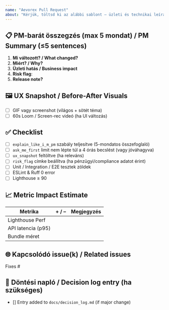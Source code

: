 ```yaml
---
name: "Aevorex Pull Request"
about: "Kérjük, töltsd ki az alábbi sablont – üzleti és technikai leírás szükséges. (EN key-phrases in brackets)"
---
```


## 📋 PM-barát összegzés (max 5 mondat) / PM Summary (≤5 sentences)
1. **Mi változott? / What changed?**
2. **Miért? / Why?**
3. **Üzleti hatás / Business impact**
4. **Risk flag**: <!-- low / medium / high -->
5. **Release note?** <!-- igen / nem -->

## 🖼️ UX Snapshot / Before-After Visuals
- [ ] GIF vagy screenshot (világos + sötét téma)
- [ ] 60s Loom / Screen-rec videó (ha UI változás)

## ✅ Checklist
- [ ] `explain_like_i_m_pm` szabály teljesítve (5-mondatos összefoglaló)
- [ ] `ask_me_first` limit nem lépte túl a 4 órás becslést (vagy jóváhagyva)
- [ ] `ux_snapshot` feltöltve (ha releváns)
- [ ] `risk_flag` címke beállítva (ha pénzügyi/compliance adatot érint)
- [ ] Unit / Integration / E2E tesztek zöldek
- [ ] ESLint & Ruff 0 error
- [ ] Lighthouse ≥ 90

## 📈 Metric Impact Estimate
| Metrika            | + / – | Megjegyzés |
|--------------------|-------|------------|
| Lighthouse Perf    |       |            |
| API latencia (p95) |       |            |
| Bundle méret       |       |            |

## 🌐 Kapcsolódó issue(k) / Related issues
Fixes #

## 📜 Döntési napló / Decision log entry (ha szükséges)
- [] Entry added to `docs/decision_log.md` (if major change) 